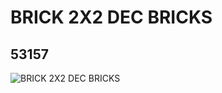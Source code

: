 # BRICK 2X2 DEC BRICKS
## 53157
![BRICK 2X2 DEC BRICKS](https://lc-www-live-s.legocdn.com/media/bricks/5/2/4265296.jpg)